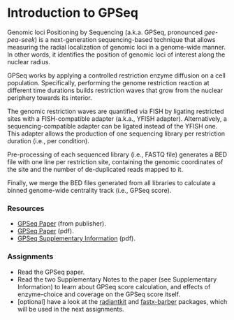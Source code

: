 # Introduction to GPSeq

Genomic loci Positioning by Sequencing (a.k.a. GPSeq, pronounced *gee-pea-seek*) is a next-generation sequencing-based technique that allows measuring the radial localization of genomic loci in a genome-wide manner. In other words, it identifies the position of genomic loci of interest along the nuclear radius.

GPSeq works by applying a controlled restriction enzyme diffusion on a cell population. Specifically, performing the genome restriction reaction at different time durations builds restriction waves that grow from the nuclear periphery towards its interior.

The genomic restriction waves are quantified via FISH by ligating restricted sites with a FISH-compatible adapter (a.k.a., YFISH adapter). Alternatively, a sequencing-compatible adapter can be ligated instead of the YFISH one. This adapter allows the production of one sequencing library per restriction duration (i.e., per condition).

Pre-processing of each sequenced library (i.e., FASTQ file) generates a BED file with one line per restriction site, containing the genomic coordinates of the site and the number of de-duplicated reads mapped to it.

Finally, we merge the BED files generated from all libraries to calculate a binned genome-wide centrality track (i.e., GPSeq score).

### Resources

* [GPSeq Paper](https://www.nature.com/articles/s41587-020-0519-y) (from publisher).
* [GPSeq Paper](resources/gpseq-paper.pdf) (pdf).
* [GPSeq Supplementary Information](resources/gpseq-si.pdf) (pdf).

### Assignments

* Read the GPSeq paper.
* Read the two Supplementary Notes to the paper (see Supplementary Information) to learn about GPSeq score calculation, and effects of enzyme-choice and coverage on the GPSeq score itself.
* \[optional] have a look at the [radiantkit](https://github.com/ggirelli/radiantkit) and [fastx-barber](https://github.com/ggirelli/fastx-barber) packages, which will be used in the next assignments.
